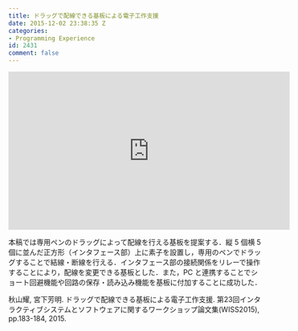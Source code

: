 ```yaml
---
title: ドラッグで配線できる基板による電子工作支援
date: 2015-12-02 23:38:35 Z
categories:
- Programming Experience
id: 2431
comment: false
---
```


<iframe width="560" height="315" src="https://www.youtube.com/embed/1CRq5bLOMLU" frameborder="0" allowfullscreen></iframe>



本稿では専用ペンのドラッグによって配線を行える基板を提案する．縦 5 個横 5 個に並んだ正方形（インタフェース部）上に素子を設置し，専用のペンでドラッグすることで結線・断線を行える．インタフェース部の接続関係をリレーで操作することにより，配線を変更できる基板とした．また，PC と連携することでショート回避機能や回路の保存・読み込み機能を基板に付加することに成功した．

秋山耀, 宮下芳明. ドラッグで配線できる基板による電子工作支援. 第23回インタラクティブシステムとソフトウェアに関するワークショップ論文集(WISS2015), pp.183-184, 2015.
